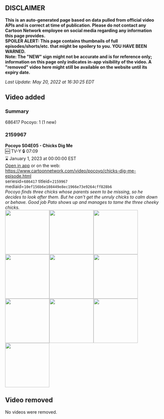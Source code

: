 ## DISCLAIMER
**This is an auto-generated page based on data pulled from official video APIs and is correct at time of publication. Please do not contact any Cartoon Network employee on social media regarding any information this page provides.**  
**SPOILER ALERT: This page contains thumbnails of full episodes/shorts/etc. that might be spoilery to you. YOU HAVE BEEN WARNED.**  
**Note: The "NEW" sign might not be accurate and is for reference only; information on this page only indicates in-app visibility of the video. A "removed" video here might still be available on the website until its expiry date.**  

_Last Update: May 20, 2022 at 16:30:25 EDT_
## Video added
### Summary
686417 Pocoyo: 1 (1 new)  
### 2159967
**Pocoyo S04E05 - Chicks Dig Me**  
🆕 TV-Y 🔒 07:09  
⌛ January 1, 2023 at 00:00:00 EST  
[Open in app](https://cnvideo.sercomkc.org/redirector.html?type=cnapp&seriesid=1000000000093702&titleid=2159967&mediaid=10ef156b6e108449e8ec1966e73e9264cff828b6) or on the web: https://www.cartoonnetwork.com/video/pocoyo/chicks-dig-me-episode.html  
seriesid=`686417` titleid=`2159967` mediaid=`10ef156b6e108449e8ec1966e73e9264cff828b6`  
_Pocoyo finds three chicks whose parents seem to be missing, so he decides to look after them. But he can't get the unruly chicks to calm down or behave. Good job Pato shows up and manages to tame the three cheeky chicks._  
<a href="https://s3.amazonaws.com/cartoonorchestrator/2159967_001_1280x720.jpg"><img src="https://s3.amazonaws.com/cartoonorchestrator/2159967_001_640x360.jpg" height="144px" /></a><a href="https://s3.amazonaws.com/cartoonorchestrator/2159967_002_1280x720.jpg"><img src="https://s3.amazonaws.com/cartoonorchestrator/2159967_002_640x360.jpg" height="144px" /></a><a href="https://s3.amazonaws.com/cartoonorchestrator/2159967_003_1280x720.jpg"><img src="https://s3.amazonaws.com/cartoonorchestrator/2159967_003_640x360.jpg" height="144px" /></a><a href="https://s3.amazonaws.com/cartoonorchestrator/2159967_004_1280x720.jpg"><img src="https://s3.amazonaws.com/cartoonorchestrator/2159967_004_640x360.jpg" height="144px" /></a><a href="https://s3.amazonaws.com/cartoonorchestrator/2159967_005_1280x720.jpg"><img src="https://s3.amazonaws.com/cartoonorchestrator/2159967_005_640x360.jpg" height="144px" /></a><a href="https://s3.amazonaws.com/cartoonorchestrator/2159967_006_1280x720.jpg"><img src="https://s3.amazonaws.com/cartoonorchestrator/2159967_006_640x360.jpg" height="144px" /></a><a href="https://s3.amazonaws.com/cartoonorchestrator/2159967_007_1280x720.jpg"><img src="https://s3.amazonaws.com/cartoonorchestrator/2159967_007_640x360.jpg" height="144px" /></a><a href="https://s3.amazonaws.com/cartoonorchestrator/2159967_008_1280x720.jpg"><img src="https://s3.amazonaws.com/cartoonorchestrator/2159967_008_640x360.jpg" height="144px" /></a><a href="https://s3.amazonaws.com/cartoonorchestrator/2159967_009_1280x720.jpg"><img src="https://s3.amazonaws.com/cartoonorchestrator/2159967_009_640x360.jpg" height="144px" /></a><a href="https://s3.amazonaws.com/cartoonorchestrator/2159967_010_1280x720.jpg"><img src="https://s3.amazonaws.com/cartoonorchestrator/2159967_010_640x360.jpg" height="144px" /></a>
## Video removed
No videos were removed.  

